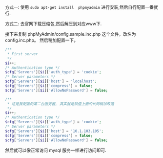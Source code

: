 方式一: 使用 `sudo apt-get install  phpmyadmin` 进行安装,然后自行配置一番就行.

方式二: 去官网下载压缩包,然后解压到对应www下.

接下来复制 phpMyAdmin/config.sample.inc.php 这个文件，改名为 config.inc.php。 然后稍加配置一下。

```php
/**
 * First server
 */
$i++;
/* Authentication type */
$cfg['Servers'][$i]['auth_type'] = 'cookie';
/* Server parameters */
$cfg['Servers'][$i]['host'] = 'localhost';
$cfg['Servers'][$i]['compress'] = false;
$cfg['Servers'][$i]['AllowNoPassword'] = false;

/**
 * 这是我配置的第二台服务器, 其实就是赋值上面的代码稍加改造
 */
$i++;
/* Authentication type */
$cfg['Servers'][$i]['auth_type'] = 'cookie';
/* Server parameters */
$cfg['Servers'][$i]['host'] = '10.1.103.105';
$cfg['Servers'][$i]['compress'] = false;
$cfg['Servers'][$i]['AllowNoPassword'] = false;
```

然后就可以像正常访问 mysql 服务一样进行访问即可. 
